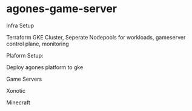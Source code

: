 # agones-game-server


Infra Setup

Terraform 
GKE Cluster, Seperate Nodepools for workloads, gameserver control plane, monitoring


Plaform Setup:

Deploy agones platform to gke


Game Servers

Xonotic

Minecraft

